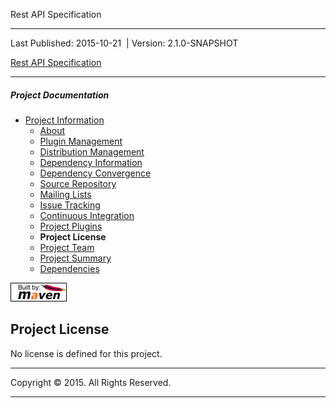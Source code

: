 Rest API Specification

------------------------------------------------------------------------

<span id="publishDate">Last Published: 2015-10-21</span>  | <span id="projectVersion">Version: 2.1.0-SNAPSHOT</span>

[Rest API Specification](./ "Rest API Specification")

------------------------------------------------------------------------

##### Project Documentation

-   [Project Information](project-info.html "Project Information")
    -   [About](index.html "About")
    -   [Plugin Management](plugin-management.html "Plugin Management")
    -   [Distribution Management](distribution-management.html "Distribution Management")
    -   [Dependency Information](dependency-info.html "Dependency Information")
    -   [Dependency Convergence](dependency-convergence.html "Dependency Convergence")
    -   [Source Repository](source-repository.html "Source Repository")
    -   [Mailing Lists](mail-lists.html "Mailing Lists")
    -   [Issue Tracking](issue-tracking.html "Issue Tracking")
    -   [Continuous Integration](integration.html "Continuous Integration")
    -   [Project Plugins](plugins.html "Project Plugins")
    -   **Project License**
    -   [Project Team](team-list.html "Project Team")
    -   [Project Summary](project-summary.html "Project Summary")
    -   [Dependencies](dependencies.html "Dependencies")

[![Built by Maven](./images/logos/maven-feather.png)](http://maven.apache.org/ "Built by Maven")

Project License
---------------

No license is defined for this project.

------------------------------------------------------------------------

Copyright © 2015. All Rights Reserved.

------------------------------------------------------------------------


